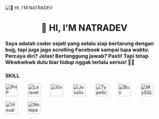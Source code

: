 ![👋 HI, I'M NATRADEV](https://user-images.githubusercontent.com/10498744/210012254-234538ff-d198-48aa-8964-37e6fd45d227.gif)

<div id="toc">
  <ul align="center" style="list-style: none">
    <summary>
      <h1>
        👋 HI, I'M NATRADEV
      </h1>
    </summary>
  </ul>
</div>

 **<h3 align="left">Saya adalah coder sejati yang selalu siap bertarung dengan bug, tapi juga jago scrolling Facebook sampai lupa waktu. Percaya diri? Jelas! Bertanggung jawab? Pasti! Tapi tetap Wkwkwkwk dulu biar hidup nggak terlalu serius! 🚀😆</h3>**

 **<h3 align="left">SKILL</h3>**

<div style="display: flex; flex-wrap: wrap; gap: 16px; justify-content: left;"><img src="https://img.shields.io/badge/PHP-777BB4?logo=php&logoColor=white" height="40" alt="PHP" style="margin-right: 16px"> <img src="https://img.shields.io/badge/Laravel-F05032?logo=laravel&logoColor=white" height="40" alt="Laravel" style="margin-right: 16px"> <img src="https://img.shields.io/badge/Go-00ADD8?logo=go&logoColor=white" height="40" alt="Go" style="margin-right: 16px"> <img src="https://img.shields.io/badge/JavaScript-F7DF1C?logo=javascript&logoColor=white" height="40" alt="JavaScript" style="margin-right: 16px"> <img src="https://img.shields.io/badge/TypeScript-3178C6?logo=typescript&logoColor=white" height="40" alt="TypeScript" style="margin-right: 16px"> <img src="https://img.shields.io/badge/Bun-FFDF00?logo=bun&logoColor=White" height="40" alt="Bun" style="margin-right: 16px"> <img src="https://img.shields.io/badge/MySQL-4479A1?logo=mysql&logoColor=white" height="40" alt="MySQL" style="margin-right: 16px"> <img src="https://img.shields.io/badge/Visual_Studio_Code-007ACC?logo=visual-studio-code&logoColor=white" height="40" alt="Visual Studio Code" style="margin-right: 16px"> <img src="https://img.shields.io/badge/Notepad++-90E59A?logo=notepad-plus-plus&logoColor=white" height="40" alt="Notepad++" style="margin-right: 16px"></div>


